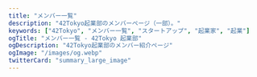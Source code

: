 ```yaml
---
title: "メンバー一覧"
description: "42Tokyo起業部のメンバーページ（一部）。"
keywords: ["42Tokyo", "メンバー一覧", "スタートアップ", "起業家", "起業"]
ogTitle: "メンバー一覧 - 42Tokyo 起業部"
ogDescription: "42Tokyo起業部のメンバー紹介ページ"
ogImage: "/images/og.webp"
twitterCard: "summary_large_image"
---
```

